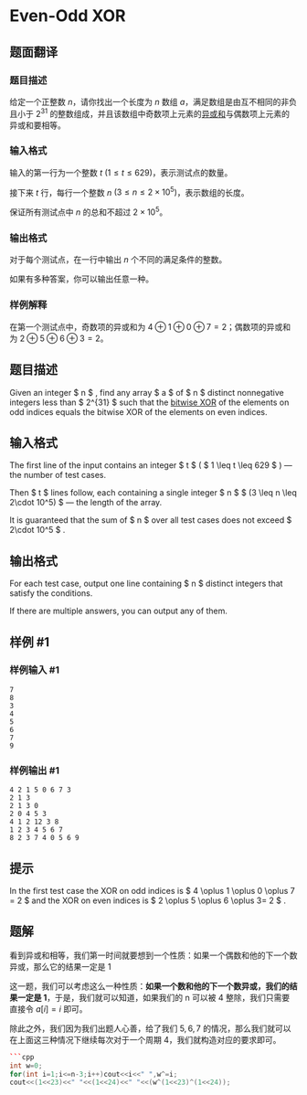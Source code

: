# Even-Odd XOR

## 题面翻译

### 题目描述

给定一个正整数 $n$，请你找出一个长度为 $n$ 数组 $a$，满足数组是由互不相同的非负且小于 $2^{31}$ 的整数组成，并且该数组中奇数项上元素的[异或和](https://en.wikipedia.org/wiki/Bitwise_operation#XOR)与偶数项上元素的异或和要相等。

### 输入格式

输入的第一行为一个整数 $t$ $(1 \leq t \leq 629)$，表示测试点的数量。

接下来 $t$ 行，每行一个整数 $n$ $(3 \leq n \leq 2 \times 10^5)$，表示数组的长度。

保证所有测试点中 $n$ 的总和不超过 $2 \times 10^5$。

### 输出格式

对于每个测试点，在一行中输出 $n$ 个不同的满足条件的整数。

如果有多种答案，你可以输出任意一种。

### 样例解释

在第一个测试点中，奇数项的异或和为 $4 \oplus 1 \oplus 0 \oplus 7 = 2$；偶数项的异或和为 $2 \oplus 5 \oplus 6 \oplus 3 = 2$。

## 题目描述

Given an integer $ n $ , find any array $ a $ of $ n $ distinct nonnegative integers less than $ 2^{31} $ such that the [bitwise XOR](https://en.wikipedia.org/wiki/Bitwise_operation#XOR) of the elements on odd indices equals the bitwise XOR of the elements on even indices.

## 输入格式

The first line of the input contains an integer $ t $ ( $ 1 \leq t \leq 629 $ ) — the number of test cases.

Then $ t $ lines follow, each containing a single integer $ n $ $ (3 \leq n \leq 2\cdot 10^5) $ — the length of the array.

It is guaranteed that the sum of $ n $ over all test cases does not exceed $ 2\cdot 10^5 $ .

## 输出格式

For each test case, output one line containing $ n $ distinct integers that satisfy the conditions.

If there are multiple answers, you can output any of them.

## 样例 #1

### 样例输入 #1

```
7
8
3
4
5
6
7
9
```

### 样例输出 #1

```
4 2 1 5 0 6 7 3
2 1 3
2 1 3 0
2 0 4 5 3
4 1 2 12 3 8
1 2 3 4 5 6 7
8 2 3 7 4 0 5 6 9
```

## 提示

In the first test case the XOR on odd indices is $ 4 \oplus 1 \oplus 0 \oplus 7 = 2 $ and the XOR on even indices is $ 2 \oplus 5 \oplus 6 \oplus 3= 2 $ .

## 题解
看到异或和相等，我们第一时间就要想到一个性质：如果一个偶数和他的下一个数异或，那么它的结果一定是 1

这一题，我们可以考虑这么一种性质：**如果一个数和他的下一个数异或，我们的结果一定是 1**，于是，我们就可以知道，如果我们的 n 可以被 4 整除，我们只需要直接令 $a[i]=i$ 即可。

除此之外，我们因为我们出题人心善，给了我们 $5,6,7$ 的情况，那么我们就可以在上面这三种情况下继续每次对于一个周期 4，我们就构造对应的要求即可。

```cpp
```cpp
int w=0;
for(int i=1;i<=n-3;i++)cout<<i<<" ",w^=i;
cout<<(1<<23)<<" "<<(1<<24)<<" "<<(w^(1<<23)^(1<<24));
```
```